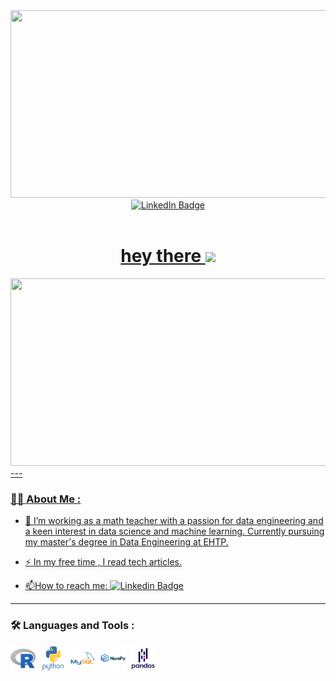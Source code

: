 <div id="header" align="center">
   <img src="https://media.giphy.com/media/dWesBcTLavkZuG35MI/giphy.gif" width="600" height="300"/>
</div>
<div id="badges">
  <a href="https://www.linkedin.com/in/ayoub-chnaida-b7357b195/">
    <div id="header" align="center">
    <img src="https://img.shields.io/badge/LinkedIn-blue?style=for-the-badge&logo=linkedin&logoColor=white" alt="LinkedIn Badge"/>
  </div>
  <div id="header" align="center">
  <img src="https://komarev.com/ghpvc/?username=ayoubchnaida&style=flat-square&color=blue" alt=""/>
</div>
    <h1>
      <div id="header" align="center">
  hey there
  <img src="https://media.giphy.com/media/hvRJCLFzcasrR4ia7z/giphy.gif" width="30px"/>
</h1>
<div align="center">
  <img src="https://media.giphy.com/media/v1.Y2lkPTc5MGI3NjExNjJjODBhYjlmNjU0OWVkNjQ3YzI3YzBjNzU2YjMxZjFkM2YwYzNiNiZlcD12MV9pbnRlcm5hbF9naWZzX2dpZklkJmN0PWc/vgd2aXjyeUkgUTnfjg/giphy.gif" width="600" height="300"/>
</div>
---
       
### :woman_technologist: About Me :
       
- :telescope: I’m working as a math teacher with a passion for data engineering and a keen interest in data science and machine learning. Currently pursuing my master's degree in Data Engineering at EHTP.
       
- :zap: In my free time , I read tech articles.

- :mailbox:How to reach me: [![Linkedin Badge](https://img.shields.io/badge/-CHNAIDA-blue?style=flat&logo=Linkedin&logoColor=white)](https://www.linkedin.com/in/ayoub-chnaida-b7357b195/)
---
### :hammer_and_wrench: Languages and Tools :
<div>
  <img src="https://github.com/devicons/devicon/blob/master/icons/r/r-original.svg" title="R" alt="R" width="40" height="40"/>&nbsp;
  <img src="https://github.com/devicons/devicon/blob/master/icons/python/python-original-wordmark.svg" title="python" alt="python" width="40" height="40"/>&nbsp;
  <img src="https://github.com/devicons/devicon/blob/master/icons/mysql/mysql-original-wordmark.svg" title="mysql" alt="mysql" width="40" height="40"/>&nbsp;
  <img src="https://github.com/devicons/devicon/blob/master/icons/numpy/numpy-original-wordmark.svg" title="numpy" alt="numpy" width="40" height="40"/>&nbsp;
  <img src="https://github.com/devicons/devicon/blob/master/icons/pandas/pandas-original-wordmark.svg" title="pandas" alt="pandas" width="40" height="40"/>&nbsp;
</div>
